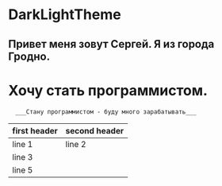 # DarkLightTheme






Привет меня зовут Сергей. Я из города Гродно.  
--------------------------------------------
Хочу стать программистом.
===========================================
      ___Стану программистом - буду много зарабатывать___

first header | second header
-------------|--------------
line 1 | line 2
line 3 | 
line 5 |
